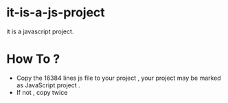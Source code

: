 # it-is-a-js-project
it is a javascript project.

# How To ?
 - Copy the 16384 lines js file to your project , your project may be marked as JavaScript project . 
 - If not , copy twice
